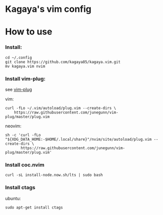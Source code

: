 # Kagaya's vim config

# How to use 

### Install:

```shell
cd ~/.config
git clone https://github.com/kagaya85/kagaya.vim.git
mv kagaya.vim nvim
```

### Install vim-plug:

see [vim-plug](https://github.com/junegunn/vim-plug)

vim:
```shell
curl -fLo ~/.vim/autoload/plug.vim --create-dirs \
    https://raw.githubusercontent.com/junegunn/vim-plug/master/plug.vim
```

neovim:
```shell
sh -c 'curl -fLo "${XDG_DATA_HOME:-$HOME/.local/share}"/nvim/site/autoload/plug.vim --create-dirs \
       https://raw.githubusercontent.com/junegunn/vim-plug/master/plug.vim'
```

### Install coc.nvim

```shell
curl -sL install-node.now.sh/lts | sudo bash
```

### Install ctags

ubuntu:
```shell
sudo apt-get install ctags
```
